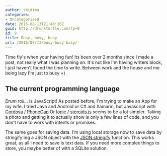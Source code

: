 ```yaml
---
author: shidima
categories:
- Uncategorized
date: 2015-08-13T21:48:26Z
guid: http://drunkturtle.com/?p=9
id: 9
title: Busy, busy, busy
url: /2015/08/13/busy-busy-busy/
---
```


Time fly's when your having fun! Its been over 2 months since I made a post, not really what I was planning on. It's not like I'm having writers block, I just haven't found the time to write. Between work and the house and me being lazy I'm just to busy =)
<h2>The current programming language</h2>
<em>Drum roll...</em> is JavaScript! As posted before, I'm trying to make an App for my wife. I tried Java and Android or C# and Xamarin, but Javascript with <a href="https://cordova.apache.org" target="_blank">Cordova</a> / <a href="http://phonegap.com/" target="_blank">PhoneGap</a> Or <a href="http://ionicframework.com" target="_blank">Ionic</a> / <a href="http://www.appgyver.com/steroids" target="_blank">steroids.js</a> seems to be a lot simpler. Taking a photo and getting it to actually show is only a few lines of code, and you don't have to work with intents or promises.

The same goes for saving data. I'm using local storage now to save data by stringify'ing a JSON object with the <a href="https://developer.mozilla.org/en-US/docs/Web/JavaScript/Reference/Global_Objects/JSON/stringify" target="_blank">JSON.stringify</a> function. This works great, as all I need to save is text data. If you need more complex things to store, you maybe better of with a SQLite solution.